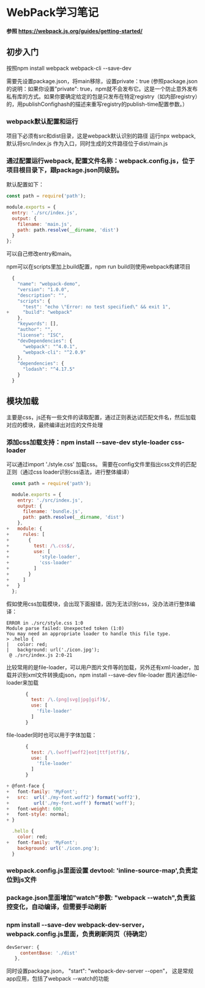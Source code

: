 # WebPack学习笔记 

#### 参照 https://webpack.js.org/guides/getting-started/

## 初步入门

按照npm install webpack webpack-cli --save-dev

需要先设置package.json，将main移除，设置private：true
(参照package.json的说明：如果你设置"private": true，npm就不会发布它。这是一个防止意外发布私有库的方式。如果你要确定给定的包是只发布在特定registry（如内部registry）的，用publishConfighash的描述来重写registry的publish-time配置参数。）

### webpack默认配置和运行
项目下必须有src和dist目录，这是webpack默认识别的路径
运行npx webpack, 默认将src/index.js 作为入口，同时生成的文件路径位于dist/main.js

### 通过配置运行webpack, 配置文件名称：webpack.config.js，位于项目根目录下，跟package.json同级别。
默认配置如下：
```javascript
const path = require('path');

module.exports = {
  entry: './src/index.js',
  output: {
    filename: 'main.js',
    path: path.resolve(__dirname, 'dist')
  }
};
```
可以自己修改entry和main。

npm可以在scripts里加上build配置，npm run build则使用webpack构建项目
```javascript
  {
    "name": "webpack-demo",
    "version": "1.0.0",
    "description": "",
    "scripts": {
      "test": "echo \"Error: no test specified\" && exit 1",
+     "build": "webpack"
    },
    "keywords": [],
    "author": "",
    "license": "ISC",
    "devDependencies": {
      "webpack": "^4.0.1",
      "webpack-cli": "^2.0.9"
    },
    "dependencies": {
      "lodash": "^4.17.5"
    }
  }
```

## 模块加载
主要是css，js还有一些文件的读取配置，通过正则表达试匹配文件名，然后加载对应的模块，最终编译出对应的文件处理

### 添加css加载支持：npm install --save-dev style-loader css-loader
可以通过import './style.css' 加载css。
需要在config文件里指出css文件的匹配正则（通过css loader识别css语法，进行整体编译）
```javascript
  const path = require('path');

  module.exports = {
    entry: './src/index.js',
    output: {
      filename: 'bundle.js',
      path: path.resolve(__dirname, 'dist')
    },
+   module: {
+     rules: [
+       {
+         test: /\.css$/,
+         use: [
+           'style-loader',
+           'css-loader'
+         ]
+       }
+     ]
+   }
  };
```
假如使用css加载模块，会出现下面报错，因为无法识别css，没办法进行整体编译：
```
ERROR in ./src/style.css 1:0
Module parse failed: Unexpected token (1:0)
You may need an appropriate loader to handle this file type.
> .hello {
|   color: red;
|   background: url('./icon.jpg');
 @ ./src/index.js 2:0-21
```

比较常用的是file-loader，可以用户图片文件等的加载，另外还有xml-loader，加载并识别xml文件转换成json，npm install --save-dev file-loader
图片通过file-loader来加载
```javascript
       {
         test: /\.(png|svg|jpg|gif)$/,
         use: [
           'file-loader'
         ]
       }
```
file-loader同时也可以用于字体加载：
```javascript
       {
         test: /\.(woff|woff2|eot|ttf|otf)$/,
         use: [
           'file-loader'
         ]
       }
```
```javascript
+ @font-face {
+   font-family: 'MyFont';
+   src:  url('./my-font.woff2') format('woff2'),
+         url('./my-font.woff') format('woff');
+   font-weight: 600;
+   font-style: normal;
+ }

  .hello {
    color: red;
+   font-family: 'MyFont';
    background: url('./icon.png');
  }
```

### webpack.config.js里面设置 devtool: 'inline-source-map',负责定位到js文件

### package.json里面增加"watch"参数: "webpack --watch",负责监控变化，自动编译，但需要手动刷新

### npm install --save-dev webpack-dev-server， webpack.config.js里面，负责刷新网页（待确定）
```javascript
devServer: {
     contentBase: './dist'
   },
```
同时设置package.json， "start": "webpack-dev-server --open"， 这是常规app应用，包括了webpack --watch的功能
